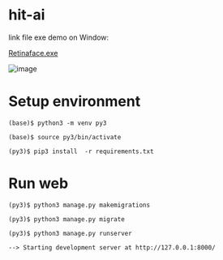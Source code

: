 # hit-ai

link file exe demo on Window:


[Retinaface.exe](https://drive.google.com/file/d/1tTSMEQNUtrtevgIp1eUnW86ljEhhyamX/view?usp=sharing)


![image](img/_demo.gif)


# Setup environment

```
(base)$ python3 -m venv py3

(base)$ source py3/bin/activate

(py3)$ pip3 install  -r requirements.txt

```

# Run web




```
(py3)$ python3 manage.py makemigrations

(py3)$ python3 manage.py migrate

(py3)$ python3 manage.py runserver

--> Starting development server at http://127.0.0.1:8000/

```
